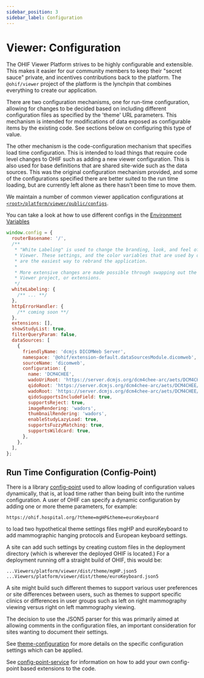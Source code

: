 ```yaml
---
sidebar_position: 3
sidebar_label: Configuration
---
```


# Viewer: Configuration

The OHIF Viewer Platform strives to be highly configurable and extensible. This
makes it easier for our community members to keep their "secret sauce" private,
and incentives contributions back to the platform. The `@ohif/viewer` project of
the platform is the lynchpin that combines everything to create our application.

There are two configuration mechanisms, one for run-time configuration, allowing
for changes to be decided based on including different configuration files as
specified by the 'theme' URL parameters.  This mechanism is intended for
modifications of data exposed as configurable items by the existing code.  See
sections below on configuring this type of value.

The other mechanism is the code-configuration mechanism that specifies load
time configuration.  This is intended to load things that require code level
changes to OHIF such as adding a new viewer configuration.  This is also used
for base definitions that are shared site-wide such as the data sources.  This
was the original configuration mechanism provided, and some of the configurations
specified there are better suited to the run time loading, but are currently
left alone as there hasn't been time to move them.

We maintain a number of common viewer application configurations at
[`<root>/platform/viewer/public/configs`][config-dir].

You can take a look at how to use different configs in the
[Environment Variables](../platform/environment-variables)

```js title="<root>/platform/viewer/public/configs"
window.config = {
  routerBasename: '/',
  /**
   * "White Labeling" is used to change the branding, look, and feel of the OHIF
   * Viewer. These settings, and the color variables that are used by our components,
   * are the easiest way to rebrand the application.
   *
   * More extensive changes are made possible through swapping out the UI library,
   * Viewer project, or extensions.
   */
  whiteLabeling: {
    /** ... **/
  },
  httpErrorHandler: {
    /** coming soon **/
  },
  extensions: [],
  showStudyList: true,
  filterQueryParam: false,
  dataSources: [
    {
      friendlyName: 'dcmjs DICOMWeb Server',
      namespace: '@ohif/extension-default.dataSourcesModule.dicomweb',
      sourceName: 'dicomweb',
      configuration: {
        name: 'DCM4CHEE',
        wadoUriRoot: 'https://server.dcmjs.org/dcm4chee-arc/aets/DCM4CHEE/wado',
        qidoRoot: 'https://server.dcmjs.org/dcm4chee-arc/aets/DCM4CHEE/rs',
        wadoRoot: 'https://server.dcmjs.org/dcm4chee-arc/aets/DCM4CHEE/rs',
        qidoSupportsIncludeField: true,
        supportsReject: true,
        imageRendering: 'wadors',
        thumbnailRendering: 'wadors',
        enableStudyLazyLoad: true,
        supportsFuzzyMatching: true,
        supportsWildcard: true,
      },
    },
  ],
};
```

## Run Time Configuration (Config-Point)
There is a library [config-point](https://github.com/OHIF/config-point)
used to allow loading of configuration values dynamically,
that is, at load time rather than being built into the runtime configuration.
A user of OHIF can specify a dynamic configuration by adding one or more theme
parameters, for example:
```
https://ohif.hospital.org/?theme=mgHP&theme=euroKeyboard
```
to load two hypothetical theme settings files mgHP and euroKeyboard to add
mammographic hanging protocols and European keyboard settings.

A site can add such settings by creating custom files in the deployment
directory (which is wherever the deployed OHIF is located.)  For a deployment
running off a straight build of OHIF, this would be:
```
...Viewers/platform/viewer/dist/theme/mgHP.json5
...Viewers/platform/viewer/dist/theme/euroKeyboard.json5
```
A site might build such different themes to support various user preferences
or site differences between users, such as themes to support specific clinics
or differences in user groups such as left on right mammography viewing versus
right on left mammography viewing.

The decision to use the JSON5 parser for this was primarily aimed at allowing
comments in the configuration files, an important consideration for sites
wanting to document their settings.

See [theme-configuration](theme-configuration.md) for more details on the
specific configuration settings which can be applied.

See [config-point-service](../platform/services/config-point-service.md) for
information on how to add your own config-point based extensions to the code.

<!--
  LINKS
-->

<!-- prettier-ignore-start -->
[config-dir]: https://github.com/OHIF/Viewers/tree/master/platform/viewer/public/config
<!-- prettier-ignore-end -->
